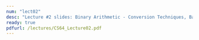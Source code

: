 ```yaml
---
num: "lect02"
desc: "Lecture #2 slides: Binary Arithmetic - Conversion Techniques, Basic Logic Functions"
ready: true
pdfurl: /lectures/CS64_Lecture02.pdf
---
```


